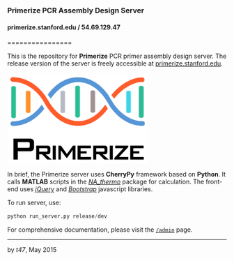 ### Primerize PCR Assembly Design Server
#### primerize.stanford.edu / 54.69.129.47
================

This is the repository for **Primerize** PCR primer assembly design server. The release version of the server is freely accessible at [primerize.stanford.edu](http://primerize.stanford.edu).  

![alt text](res/images/logo_primerize_2.png "Logo Title Text 1")

In brief, the Primerize server uses **CherryPy** framework based on **Python**. It calls **MATLAB** scripts in the [*NA_thermo*](https://github.com/DasLab/Primerize) package for calculation. The front-end uses [*jQuery*](http://jquery.com/) and [*Bootstrap*](http://getbootstrap.com/) javascript libraries.  

To run server, use:  
```python
python run_server.py release/dev
```

For comprehensive documentation, please visit the [`/admin`](http://primerize.stanford.edu/admin) page.

---
by *t47*, May 2015

